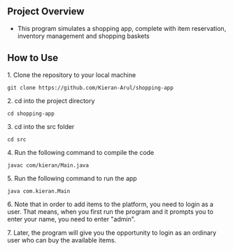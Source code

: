 ## Project Overview

- This program simulates a shopping app, complete with item reservation, inventory management and shopping baskets

## How to Use

1\. Clone the repository to your local machine
	
	git clone https://github.com/Kieran-Arul/shopping-app

2\. cd into the project directory

	cd shopping-app

3\. cd into the src folder

	cd src

4\. Run the following command to compile the code

	javac com/kieran/Main.java

5\. Run the following command to run the app

	java com.kieran.Main

6\. Note that in order to add items to the platform, you need to login as a user. That means, when you first run the program and it prompts you to enter your name, you need to enter "admin".

7\. Later, the program will give you the opportunity to login as an ordinary user who can buy the available items.
